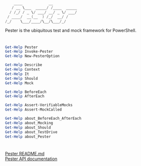 ```powershell
    ____            __           
   / __ \___  _____/ /____  _____
  / /_/ / _ \/ ___/ __/ _ \/ ___/
 / ____/  __(__  ) /_/  __/ /    
/_/    \___/____/\__/\___/_/   
```

Pester is the ubiquitous test and mock framework for PowerShell.
#

```powershell
Get-Help Pester
Get-Help Invoke-Pester
Get-Help New-PesterOption
```

```powershell
Get-Help Describe
Get-Help Context
Get-Help It
Get-Help Should
Get-Help Mock
```

```powershell
Get-Help BeforeEach
Get-Help AfterEach
```

```powershell
Get-Help Assert-VerifiableMocks
Get-Help Assert-MockCalled
```

```powershell
Get-Help about_BeforeEach_AfterEach
Get-Help about_Mocking
Get-Help about_Should
Get-Help about_TestDrive
Get-Help about_Pester
```

#
[Pester README.md](../README.md)  
[Pester API documentation](./api/api.html)
#
